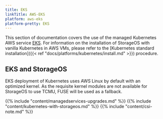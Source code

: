 ```yaml
---
title: EKS
linkTitle: AWS-EKS
platform: aws-eks
platform-pretty: EKS
---
```


This section of documentation covers the use of the managed Kubernetes AWS
service [EKS](https://aws.amazon.com/eks/). For information on the installation
of StorageOS with vanilla Kubernetes in AWS VMs, please refer to the
[Kubernetes standard installation]({{< ref
"docs/platforms/kubernetes/install.md" >}}) procedure.

## EKS and StorageOS

EKS deployment of Kubernetes uses AWS Linux by default with an optimized
kernel. As the requisite kernel modules are not available for StorageOS to use
TCMU, FUSE will be used as a fallback.

{{% include "content/managedservices-upgrades.md" %}}
{{% include "content/kubernetes-with-storageos.md" %}}
{{% include "content/csi-note.md" %}}
